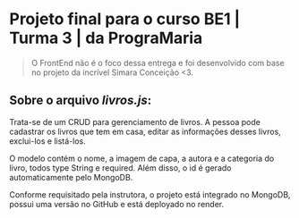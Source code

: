 # Projeto final para o curso BE1 | Turma 3 | da PrograMaria

> O FrontEnd não é o foco dessa entrega e foi desenvolvido com base no projeto da incrível Simara Conceição <3.

## Sobre o arquivo *livros.js*:

Trata-se de um CRUD para gerenciamento de livros.
A pessoa pode cadastrar os livros que tem em casa, editar as informações desses livros, exclui-los e listá-los.

O modelo contém o nome, a imagem de capa, a autora e a categoria do livro, todos type String e required. Além disso, o id é gerado automaticamente pelo MongoDB.

Conforme requisitado pela instrutora, o projeto está integrado no MongoDB, possui uma versão no GitHub e está deployado no render.